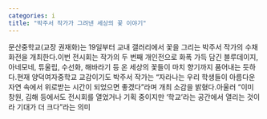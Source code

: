 ```yaml
---
categories: i
title: "박주서 작가가 그려낸 세상의 꽃 이야기"
---
```

문산중학교(교장 권재화)는 19일부터 교내 갤러리에서 꽃을 그리는 박주서 작가의 수채화전을 개최한다.이번 전시회는 작가의 두 번째 개인전으로 화폭 가득 담긴 블루데이지, 아네모네, 튜울립, 수선화, 해바라기 등 온 세상의 꽃들이 마치 향기까지 품어내는 듯하다.현재 양덕여자중학교 교감이기도 박주서 작가는 “자라나는 우리 학생들이 아름다운 자연 속에서 위로받는 시간이 되었으면 좋겠다”라며 개최 소감을 밝혔다.아울러 “이미 창원, 김해 등에서도 전시회를 열었거나 기획 중이지만 ‘학교’라는 공간에서 열리는 것이라 기대가 더 크다”라는 의미
